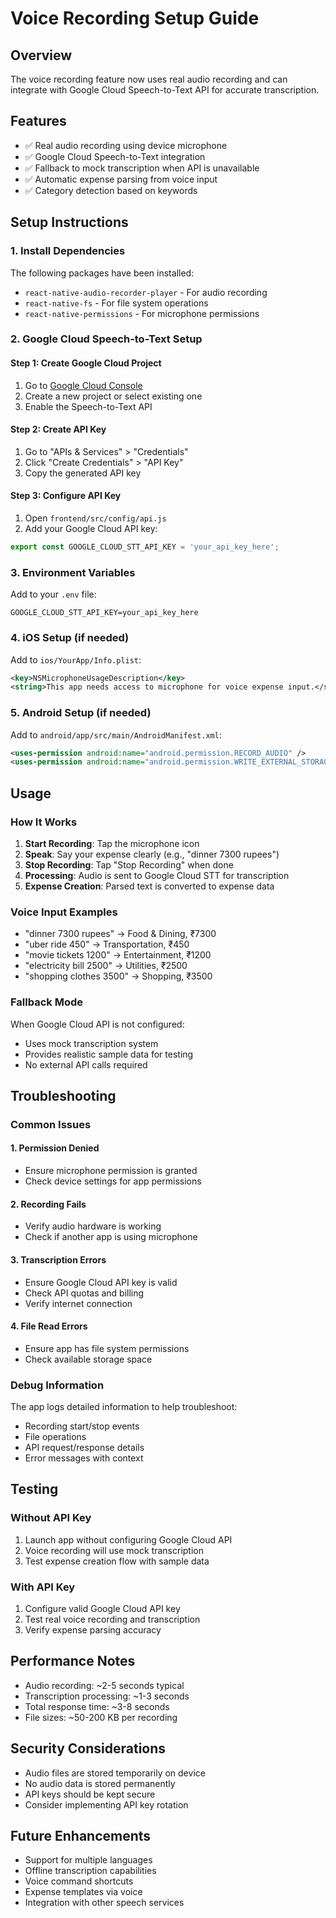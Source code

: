 # Voice Recording Setup Guide

## Overview
The voice recording feature now uses real audio recording and can integrate with Google Cloud Speech-to-Text API for accurate transcription.

## Features
- ✅ Real audio recording using device microphone
- ✅ Google Cloud Speech-to-Text integration
- ✅ Fallback to mock transcription when API is unavailable
- ✅ Automatic expense parsing from voice input
- ✅ Category detection based on keywords

## Setup Instructions

### 1. Install Dependencies
The following packages have been installed:
- `react-native-audio-recorder-player` - For audio recording
- `react-native-fs` - For file system operations
- `react-native-permissions` - For microphone permissions

### 2. Google Cloud Speech-to-Text Setup

#### Step 1: Create Google Cloud Project
1. Go to [Google Cloud Console](https://console.cloud.google.com/)
2. Create a new project or select existing one
3. Enable the Speech-to-Text API

#### Step 2: Create API Key
1. Go to "APIs & Services" > "Credentials"
2. Click "Create Credentials" > "API Key"
3. Copy the generated API key

#### Step 3: Configure API Key
1. Open `frontend/src/config/api.js`
2. Add your Google Cloud API key:
```javascript
export const GOOGLE_CLOUD_STT_API_KEY = 'your_api_key_here';
```

### 3. Environment Variables
Add to your `.env` file:
```env
GOOGLE_CLOUD_STT_API_KEY=your_api_key_here
```

### 4. iOS Setup (if needed)
Add to `ios/YourApp/Info.plist`:
```xml
<key>NSMicrophoneUsageDescription</key>
<string>This app needs access to microphone for voice expense input.</string>
```

### 5. Android Setup (if needed)
Add to `android/app/src/main/AndroidManifest.xml`:
```xml
<uses-permission android:name="android.permission.RECORD_AUDIO" />
<uses-permission android:name="android.permission.WRITE_EXTERNAL_STORAGE" />
```

## Usage

### How It Works
1. **Start Recording**: Tap the microphone icon
2. **Speak**: Say your expense clearly (e.g., "dinner 7300 rupees")
3. **Stop Recording**: Tap "Stop Recording" when done
4. **Processing**: Audio is sent to Google Cloud STT for transcription
5. **Expense Creation**: Parsed text is converted to expense data

### Voice Input Examples
- "dinner 7300 rupees" → Food & Dining, ₹7300
- "uber ride 450" → Transportation, ₹450
- "movie tickets 1200" → Entertainment, ₹1200
- "electricity bill 2500" → Utilities, ₹2500
- "shopping clothes 3500" → Shopping, ₹3500

### Fallback Mode
When Google Cloud API is not configured:
- Uses mock transcription system
- Provides realistic sample data for testing
- No external API calls required

## Troubleshooting

### Common Issues

#### 1. Permission Denied
- Ensure microphone permission is granted
- Check device settings for app permissions

#### 2. Recording Fails
- Verify audio hardware is working
- Check if another app is using microphone

#### 3. Transcription Errors
- Ensure Google Cloud API key is valid
- Check API quotas and billing
- Verify internet connection

#### 4. File Read Errors
- Ensure app has file system permissions
- Check available storage space

### Debug Information
The app logs detailed information to help troubleshoot:
- Recording start/stop events
- File operations
- API request/response details
- Error messages with context

## Testing

### Without API Key
1. Launch app without configuring Google Cloud API
2. Voice recording will use mock transcription
3. Test expense creation flow with sample data

### With API Key
1. Configure valid Google Cloud API key
2. Test real voice recording and transcription
3. Verify expense parsing accuracy

## Performance Notes
- Audio recording: ~2-5 seconds typical
- Transcription processing: ~1-3 seconds
- Total response time: ~3-8 seconds
- File sizes: ~50-200 KB per recording

## Security Considerations
- Audio files are stored temporarily on device
- No audio data is stored permanently
- API keys should be kept secure
- Consider implementing API key rotation

## Future Enhancements
- Support for multiple languages
- Offline transcription capabilities
- Voice command shortcuts
- Expense templates via voice
- Integration with other speech services
